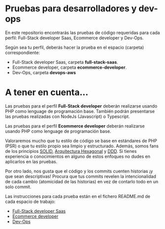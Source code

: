 # Pruebas para desarrolladores y dev-ops
En este repositorio encontrarás las pruebas de código requeridas para cada perfil: Full-Stack developer Saas, Ecommerce developer y Dev-Ops.

Según sea tu perfil, deberás hacer la prueba en el espacio (carpeta) correspondiente:

* Full-Stack developer Saas, carpeta **full-stack-saas**.
* Ecommerce developer, carpeta **ecommerce-developer**.
* Dev-Ops, carpeta **devops-aws**

# A tener en cuenta...
Las pruebas para el perfil **Full-Stack developer** deberán realizarse usando PHP como lenguage de programación base.
También podrán presentarse las pruebas realizadas con NodeJs (Javascript) o Typescript.

Las pruebas para el perfil **Ecommerce developer** deberán realizarse usando PHP como lenguage de programación base.

Valoraremos mucho que tu estilo de código se base en estándares de PHP (PSR) o que tu estilo propio sea limpio y estructurado.
Además, somos fans de los principios [SOLID](https://es.wikipedia.org/wiki/SOLID), [Arquitectura Hexagonal](https://medium.com/@edusalguero/arquitectura-hexagonal-59834bb44b7f) y [DDD](https://en.wikipedia.org/wiki/Domain-driven_design). 
Si tienes experiencia o conocimientos en alguno de estos enfoques no dudes en aplicarlos en las pruebas.

Por otro lado, nos gusta que el código y los commits cuenten historias ¡y que sean descriptivas!
Procura que tus commits revelen la intencionalidad de cada cambio (atomicidad de las historias) en vez de contarlo todo en un solo commit.

Las instrucciones para cada prueba están en el fichero README.md de cada espacio de trabajo:

* [Full-Stack developer Saas](https://gitlab.com/sellboost-public/sellboost-coding-tests/-/tree/main/full-stack-saas)
* [Ecommerce developer](https://gitlab.com/sellboost-public/sellboost-coding-tests/-/tree/main/ecommerce-developer)
* [Dev-Ops](https://gitlab.com/sellboost-public/sellboost-coding-tests/-/tree/main/devops-aws)